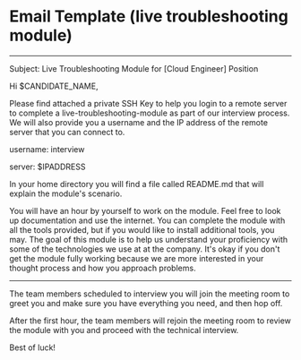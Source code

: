 # Email Template (live troubleshooting module)

---
Subject: Live Troubleshooting Module for [Cloud Engineer] Position

Hi $CANDIDATE_NAME,

Please find attached a private SSH Key to help you login to a remote server to complete a live-troubleshooting-module as part of our interview process. We will also provide you a username and the IP address of the remote server that you can connect to.

username: interview

server: $IPADDRESS

In your home directory you will find a file called README.md that will explain the module's scenario.

You will have an hour by yourself to work on the module. Feel free to look up documentation and use the internet. You can complete the module with all the tools provided, but if you would like to install additional tools, you may. The goal of this module is to help us understand your proficiency with some of the technologies we use at at the company. It's okay if you don't get the module fully working because we are more interested in your thought process and how you approach problems. 

---
The team members scheduled to interview you will join the meeting room to greet you and make sure you have everything you need, and then hop off.

After the first hour, the team members will rejoin the meeting room to review the module with you and proceed with the technical interview.

Best of luck!

